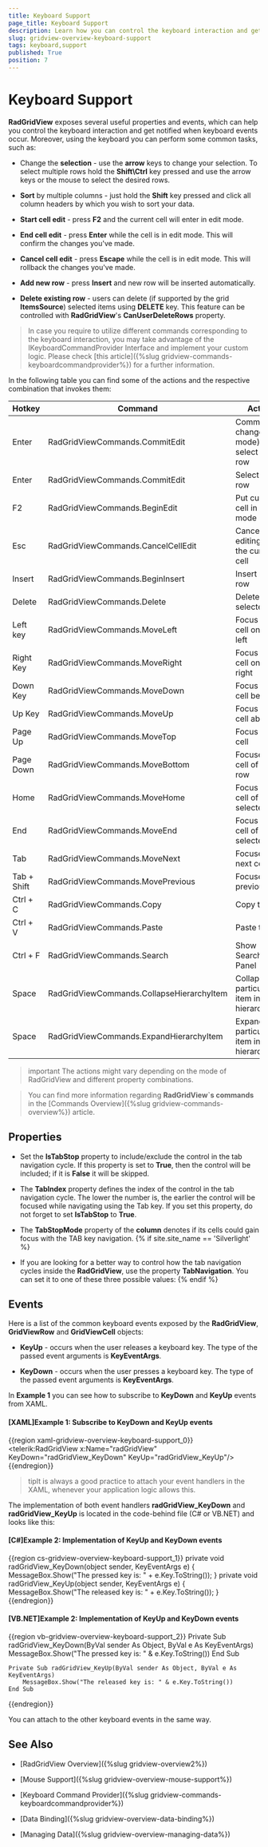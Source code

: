 ```yaml
---
title: Keyboard Support
page_title: Keyboard Support
description: Learn how you can control the keyboard interaction and get notified when keyboard events occur within RadGridView - Telerik's WPF DataGrid.
slug: gridview-overview-keyboard-support
tags: keyboard,support
published: True
position: 7
---
```


# Keyboard Support


__RadGridView__ exposes several useful properties and events, which can help you control the keyboard interaction and get notified when keyboard events occur. Moreover, using the keyboard you can perform some common tasks, such as:

* Change the __selection__ - use the __arrow__ keys to change your selection. To select multiple rows hold the __Shift\Ctrl__ key pressed and use the arrow keys or the mouse to select the desired rows.

* __Sort__ by multiple columns - just hold the __Shift__ key pressed and click all column headers by which you wish to sort your data.

* __Start cell edit__ - press __F2__ and the current cell will enter in edit mode.

* __End cell edit__ - press __Enter__ while the cell is in edit mode. This will confirm the changes you've made.

* __Cancel cell edit__ - press __Escape__ while the cell is in edit mode. This will rollback the changes you've made.

* __Add new row__ - press __Insert__ and new row will be inserted automatically.

* __Delete existing row__ - users can delete (if supported by the grid __ItemsSource__) selected items using __DELETE__ key. This feature can be controlled with __RadGridView__'s __CanUserDeleteRows__ property.

>In case you require to utilize different commands corresponding to the keyboard interaction, you may take advantage of the IKeyboardCommandProvider Interface and implement your custom logic. Please check  [this article]({%slug gridview-commands-keyboardcommandprovider%}) for a further information.

In the following table you can find some of the actions and the respective combination that invokes them:

 Hotkey | Command | Action
--- | --- | ---
Enter | RadGridViewCommands.CommitEdit | Commit the changes(edit mode) and select next row 
Enter | RadGridViewCommands.CommitEdit | Select next row
F2 | RadGridViewCommands.BeginEdit | Put current cell in edit mode
Esc | RadGridViewCommands.CancelCellEdit | Cancel the editing of the current cell
Insert | RadGridViewCommands.BeginInsert | Insert new row
Delete | RadGridViewCommands.Delete | Delete selected row
Left key | RadGridViewCommands.MoveLeft | Focus next cell on the left
Right Key | RadGridViewCommands.MoveRight | Focus next cell on the right
Down Key | RadGridViewCommands.MoveDown | Focus next cell below
Up Key | RadGridViewCommands.MoveUp | Focus next cell above
Page Up | RadGridViewCommands.MoveTop  | Focus first cell 
Page Down | RadGridViewCommands.MoveBottom | Focuses first cell of last row 
Home | RadGridViewCommands.MoveHome | Focus first cell of selected row
End | RadGridViewCommands.MoveEnd | Focus last cell of selected row
Tab | RadGridViewCommands.MoveNext | Focuses next cell
Tab + Shift | RadGridViewCommands.MovePrevious | Focuses previous cell
Ctrl + C | RadGridViewCommands.Copy | Copy text
Ctrl + V | RadGridViewCommands.Paste | Paste text
Ctrl + F | RadGridViewCommands.Search | Show Search Panel
Space | RadGridViewCommands.CollapseHierarchyItem | Collapse a particular item in the hierarchy
Space | RadGridViewCommands.ExpandHierarchyItem | Expand a particular item in the hierarchy

>important The actions might vary depending on the mode of RadGridView and different property combinations. 

>You can find more information regarding __RadGridView`s commands__ in the [Commands Overview]({%slug gridview-commands-overview%}) article.
		 

## Properties

* Set the __IsTabStop__ property to include/exclude the control in the tab navigation cycle. If this property is set to __True__, then the control will be included; if it is __False__ it will be skipped.

* The __TabIndex__ property defines the index of the control in the tab navigation cycle. The lower the number is, the earlier the control will be focused while navigating using the Tab key. If you set this property, do not forget to set __IsTabStop__ to __True__. 

* The __TabStopMode__ property of the __column__ denotes if its cells could gain focus with the TAB key navigation.
{% if site.site_name == 'Silverlight' %}

* If you are looking for a better way to control how the tab navigation cycles inside the __RadGridView__, use the property __TabNavigation__. You can set it to one of these three possible values:
{% endif %}

## Events

Here is a list of the common keyboard events exposed by the __RadGridView__, __GridViewRow__ and __GridViewCell__ objects:

* __KeyUp__ - occurs when the user releases a keyboard key. The type of the passed event arguments is __KeyEventArgs__.

* __KeyDown__ - occurs when the user presses a keyboard key. The type of the passed event arguments is __KeyEventArgs__.

In __Example 1__ you can see how to subscribe to __KeyDown__ and __KeyUp__ events from XAML.

#### __[XAML]Example 1: Subscribe to KeyDown and KeyUp events__

{{region xaml-gridview-overview-keyboard-support_0}}
	<telerik:RadGridView x:Name="radGridView" KeyDown="radGridView_KeyDown" KeyUp="radGridView_KeyUp"/>
{{endregion}}

>tipIt is always a good practice to attach your event handlers in the XAML, whenever your application logic allows this.

The implementation of both event handlers __radGridView_KeyDown__ and __radGridView_KeyUp__ is located in the code-behind file (C# or VB.NET) and looks like this:

#### __[C#]Example 2: Implementation of KeyUp and KeyDown events__

{{region cs-gridview-overview-keyboard-support_1}}
	private void radGridView_KeyDown(object sender, KeyEventArgs e)
	{
	    MessageBox.Show("The pressed key is: " + e.Key.ToString());
	}
	private void radGridView_KeyUp(object sender, KeyEventArgs e)
	{
	    MessageBox.Show("The released key is: " + e.Key.ToString());
	}
{{endregion}}


#### __[VB.NET]Example 2: Implementation of KeyUp and KeyDown events__

{{region vb-gridview-overview-keyboard-support_2}}
	Private Sub radGridView_KeyDown(ByVal sender As Object, ByVal e As KeyEventArgs)
	    MessageBox.Show("The pressed key is: " & e.Key.ToString())
	End Sub
	
	Private Sub radGridView_KeyUp(ByVal sender As Object, ByVal e As KeyEventArgs)
	    MessageBox.Show("The released key is: " & e.Key.ToString())
	End Sub
{{endregion}}


You can attach to the other keyboard events in the same way.

## See Also

 * [RadGridView Overview]({%slug gridview-overview2%})

 * [Mouse Support]({%slug gridview-overview-mouse-support%})

 * [Keyboard Command Provider]({%slug gridview-commands-keyboardcommandprovider%})

 * [Data Binding]({%slug gridview-overview-data-binding%})

 * [Managing Data]({%slug gridview-overview-managing-data%})
